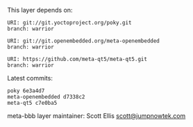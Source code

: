 This layer depends on:

    URI: git://git.yoctoproject.org/poky.git
    branch: warrior

    URI: git://git.openembedded.org/meta-openembedded
    branch: warrior

    URI: https://github.com/meta-qt5/meta-qt5.git
    branch: warrior

Latest commits:

    poky 6e3a4d7
    meta-openembedded d7338c2
    meta-qt5 c7e0ba5

meta-bbb layer maintainer: Scott Ellis <scott@jumpnowtek.com>
